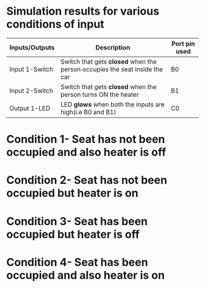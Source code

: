 # Simulation results for various conditions of input
Inputs/Outputs | Description | Port pin used 
-------------- | ----------- | -------------
Input 1-Switch |Switch that gets **closed** when the person occupies the seat inside the car|B0
Input 2-Switch |Switch that gets **closed** when the person turns ON the heater|B1
Output 1-LED   |LED **glows** when both the inputs are high(i.e B0 and B1)|C0
# Condition 1- Seat has not been occupied and also heater is off
# Condition 2- Seat has not been occupied but heater is on
# Condition 3- Seat has been occupied but heater is off
# Condition 4- Seat has been occupied and also heater is on
